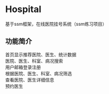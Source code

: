 # Hospital
基于ssm框架，在线医院挂号系统（ssm练习项目）<br>
<h2>功能简介</h2>
首页显示推荐医院、医生、统计数据<br>医院、医生、科室、病况搜索<br>用户邮箱登录注册<br>根据医院、医生、科室、病况筛选<br>查看医院、医生详细信息<br>预约医生<b


